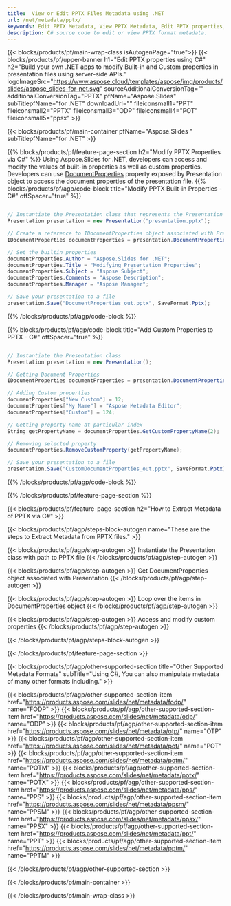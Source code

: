 ```yaml
---
title:  View or Edit PPTX Files Metadata using .NET
url: /net/metadata/pptx/
keywords: Edit PPTX Metadata, View PPTX Metadata, Edit PPTX properties, View PPTX properties
description: C# source code to edit or view PPTX format metadata.
---
```


{{< blocks/products/pf/main-wrap-class isAutogenPage="true">}}
{{< blocks/products/pf/upper-banner h1="Edit PPTX properties using C#" h2="Build your own .NET apps to modify Built-in and Custom properties in presentation files using server-side APIs." logoImageSrc="https://www.aspose.cloud/templates/aspose/img/products/slides/aspose_slides-for-net.svg" sourceAdditionalConversionTag="" additionalConversionTag="PPTX" pfName="Aspose.Slides" subTitlepfName="for .NET" downloadUrl="" fileiconsmall1="PPT" fileiconsmall2="PPTX" fileiconsmall3="ODP" fileiconsmall4="POT" fileiconsmall5="ppsx" >}}

{{< blocks/products/pf/main-container pfName="Aspose.Slides " subTitlepfName="for .NET" >}}

{{% blocks/products/pf/feature-page-section  h2="Modify PPTX Properties via C#" %}}
Using Aspose.Slides for .NET, developers can access and modify the values of built-in properties as well as custom properties. Developers can use [DocumentProperties](https://reference.aspose.com/slides/net/aspose.slides/documentproperties/) property exposed by Presentation object to access the document properties of the presentation file.
{{% blocks/products/pf/agp/code-block title="Modify PPTX Built-in Properties - C#" offSpacer="true" %}}

```cs

// Instantiate the Presentation class that represents the Presentation
Presentation presentation = new Presentation("presentation.pptx");

// Create a reference to IDocumentProperties object associated with Presentation
IDocumentProperties documentProperties = presentation.DocumentProperties;

// Set the builtin properties
documentProperties.Author = "Aspose.Slides for .NET";
documentProperties.Title = "Modifying Presentation Properties";
documentProperties.Subject = "Aspose Subject";
documentProperties.Comments = "Aspose Description";
documentProperties.Manager = "Aspose Manager";

// Save your presentation to a file
presentation.Save("DocumentProperties_out.pptx", SaveFormat.Pptx);
```

{{% /blocks/products/pf/agp/code-block %}}

{{% blocks/products/pf/agp/code-block title="Add Custom Properties to PPTX - C#" offSpacer="true" %}}

```cs

// Instantiate the Presentation class
Presentation presentation = new Presentation();

// Getting Document Properties
IDocumentProperties documentProperties = presentation.DocumentProperties;

// Adding Custom properties
documentProperties["New Custom"] = 12;
documentProperties["My Name"] = "Aspose Metadata Editor";
documentProperties["Custom"] = 124;

// Getting property name at particular index
String getPropertyName = documentProperties.GetCustomPropertyName(2);

// Removing selected property
documentProperties.RemoveCustomProperty(getPropertyName);

// Save your presentation to a file
presentation.Save("CustomDocumentProperties_out.pptx", SaveFormat.Pptx);
```

{{% /blocks/products/pf/agp/code-block %}}

{{% /blocks/products/pf/feature-page-section %}}

{{< blocks/products/pf/feature-page-section  h2="How to Extract Metadata of PPTX via C#" >}}

{{< blocks/products/pf/agp/steps-block-autogen name="These are the steps to Extract Metadata from PPTX files." >}}

{{< blocks/products/pf/agp/step-autogen >}}
Instantiate the Presentation class with path to PPTX file
{{< /blocks/products/pf/agp/step-autogen >}}

{{< blocks/products/pf/agp/step-autogen >}}
Get DocumentProperties object associated with Presentation
{{< /blocks/products/pf/agp/step-autogen >}}

{{< blocks/products/pf/agp/step-autogen >}}
Loop over the items in DocumentProperties object
{{< /blocks/products/pf/agp/step-autogen >}}

{{< blocks/products/pf/agp/step-autogen >}}
Access and modify custom properties
{{< /blocks/products/pf/agp/step-autogen >}}

{{< /blocks/products/pf/agp/steps-block-autogen >}}

{{< /blocks/products/pf/feature-page-section >}}

{{< blocks/products/pf/agp/other-supported-section title="Other Supported Metadata Formats" subTitle="Using C#, You can also manipulate metadata of many other formats including." >}}

{{< blocks/products/pf/agp/other-supported-section-item href="https://products.aspose.com/slides/net/metadata/fodp/" name="FODP" >}}
{{< blocks/products/pf/agp/other-supported-section-item href="https://products.aspose.com/slides/net/metadata/odp/" name="ODP" >}}
{{< blocks/products/pf/agp/other-supported-section-item href="https://products.aspose.com/slides/net/metadata/otp/" name="OTP" >}}
{{< blocks/products/pf/agp/other-supported-section-item href="https://products.aspose.com/slides/net/metadata/pot/" name="POT" >}}
{{< blocks/products/pf/agp/other-supported-section-item href="https://products.aspose.com/slides/net/metadata/potm/" name="POTM" >}}
{{< blocks/products/pf/agp/other-supported-section-item href="https://products.aspose.com/slides/net/metadata/potx/" name="POTX" >}}
{{< blocks/products/pf/agp/other-supported-section-item href="https://products.aspose.com/slides/net/metadata/pps/" name="PPS" >}}
{{< blocks/products/pf/agp/other-supported-section-item href="https://products.aspose.com/slides/net/metadata/ppsm/" name="PPSM" >}}
{{< blocks/products/pf/agp/other-supported-section-item href="https://products.aspose.com/slides/net/metadata/ppsx/" name="PPSX" >}}
{{< blocks/products/pf/agp/other-supported-section-item href="https://products.aspose.com/slides/net/metadata/ppt/" name="PPT" >}}
{{< blocks/products/pf/agp/other-supported-section-item href="https://products.aspose.com/slides/net/metadata/pptm/" name="PPTM" >}}


{{< /blocks/products/pf/agp/other-supported-section >}}

{{< /blocks/products/pf/main-container >}}
    
{{< /blocks/products/pf/main-wrap-class >}}